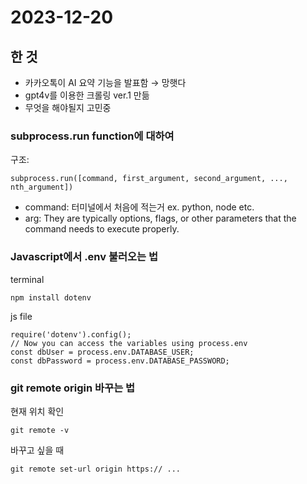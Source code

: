 # 2023-12-20

## 한 것
- 카카오톡이 AI 요약 기능을 발표함 → 망햇다
- gpt4v를 이용한 크롤링 ver.1 만듦
- 무엇을 해야될지 고민중

### subprocess.run function에 대하여

구조: 
```
subprocess.run([command, first_argument, second_argument, ..., nth_argument])
```

- command: 터미널에서 처음에 적는거 ex. python, node etc.
- arg: They are typically options, flags, or other parameters that the command needs to execute properly.


### Javascript에서 .env 불러오는 법

terminal
```
npm install dotenv
```

js file
```
require('dotenv').config(); 
// Now you can access the variables using process.env 
const dbUser = process.env.DATABASE_USER; 
const dbPassword = process.env.DATABASE_PASSWORD;
```



### git remote origin 바꾸는 법

현재 위치 확인
```
git remote -v
```

바꾸고 싶을 때 
```
git remote set-url origin https:// ...
```


